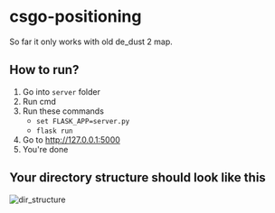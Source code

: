 # csgo-positioning

So far it only works with old de_dust 2 map.

## How to run?
1. Go into `server` folder 
2. Run cmd  
3. Run these commands 
   * `set FLASK_APP=server.py`
   * `flask run`
4. Go to http://127.0.0.1:5000
5. You're done

## Your directory structure should look like this
![dir_structure](https://user-images.githubusercontent.com/14996304/83452861-2c960180-a462-11ea-9bbd-bf7e058904dc.png)
